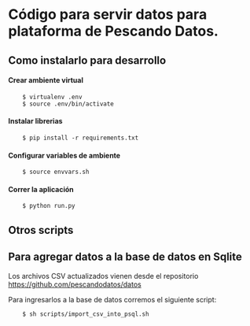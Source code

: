 # Código para servir datos para plataforma de Pescando Datos.

## Como instalarlo para desarrollo

#### Crear ambiente virtual
```
    $ virtualenv .env
    $ source .env/bin/activate
```

#### Instalar librerias
```
    $ pip install -r requirements.txt
```

#### Configurar variables de ambiente
```
    $ source envvars.sh
```

#### Correr la aplicación
```
    $ python run.py
```

## Otros scripts

## Para agregar datos a la base de datos en Sqlite

Los archivos CSV actualizados vienen desde el repositorio https://github.com/pescandodatos/datos

Para ingresarlos a la base de datos corremos el siguiente script:

```
    $ sh scripts/import_csv_into_psql.sh
```
